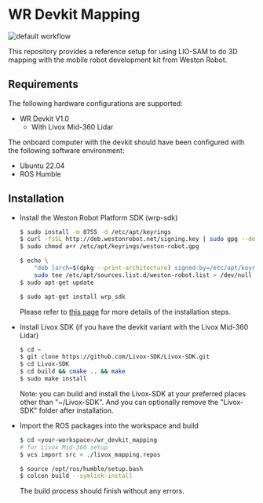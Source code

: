 # WR Devkit Mapping

![default workflow](https://github.com/westonrobot/wr_devkit_mapping/actions/workflows/default.yml/badge.svg?branch=main)

This repository provides a reference setup for using LIO-SAM to do 3D mapping with the mobile robot development kit from Weston Robot.

## Requirements

The following hardware configurations are supported: 

* WR Devkit V1.0
  * With Livox Mid-360 Lidar

The onboard computer with the devkit should have been configured with the following software environment:

* Ubuntu 22.04 
* ROS Humble

## Installation

* Install the Weston Robot Platform SDK (wrp-sdk)

    ```bash
    $ sudo install -m 0755 -d /etc/apt/keyrings
    $ curl -fsSL http://deb.westonrobot.net/signing.key | sudo gpg --dearmor -o /etc/apt/keyrings/weston-robot.gpg
    $ sudo chmod a+r /etc/apt/keyrings/weston-robot.gpg

    $ echo \
        "deb [arch=$(dpkg --print-architecture) signed-by=/etc/apt/keyrings/weston-robot.gpg] http://deb.westonrobot.net/$(lsb_release -cs) $(lsb_release -cs) main" | \
        sudo tee /etc/apt/sources.list.d/weston-robot.list > /dev/null
    $ sudo apt-get update

    $ sudo apt-get install wrp_sdk
    ```

    Please refer to [this page](https://docs.westonrobot.net/software/installation_guide.html) for more details of the installation steps.

* Install Livox SDK (if you have the devkit variant with the Livox Mid-360 Lidar)

    ```bash
    $ cd ~
    $ git clone https://github.com/Livox-SDK/Livox-SDK.git
    $ cd Livox-SDK
    $ cd build && cmake .. && make
    $ sudo make install
    ```

    Note: you can build and install the Livox-SDK at your preferred places other than "~/Livox-SDK". And you can optionally remove the "Livox-SDK" folder after installation.

* Import the ROS packages into the workspace and build

    ```bash
    $ cd <your-workspace>/wr_devkit_mapping
    # for Livox Mid-360 setup
    $ vcs import src < ./livox_mapping.repos

    $ source /opt/ros/humble/setup.bash
    $ colcon build --symlink-install
    ```

    The build process should finish without any errors.